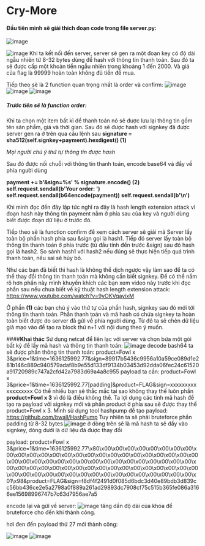 # Cry-More

#### Đầu tiên mình sẽ giải thích đoạn code trong file server.py:

![image](https://user-images.githubusercontent.com/66832698/140521984-28a3fd47-992a-441d-b9e6-4df7f6e98dbd.png)
 
![image](https://user-images.githubusercontent.com/66832698/140522125-a2a13bd4-90f2-45cf-ae99-35d2bcf25694.png)
Khi ta kết nối đến server, server sẽ gen ra một đoạn key có độ dài ngẫu nhiên từ 8-32 bytes dùng để hash với thông tin thanh toán. Sau đó ta sẽ được cấp một khoản tiền ngẫu nhiên trong khoảng 1 đến 2000. Và giá của flag là 99999 hoàn toàn không đủ tiền để mua.

Tiếp theo sẽ là 2 function quan trọng nhất là order và confirm:
![image](https://user-images.githubusercontent.com/66832698/140522677-044aadc0-3850-4d62-bc3e-5ce584bdee52.png)
![image](https://user-images.githubusercontent.com/66832698/140522720-6d74fd28-7798-4931-a92d-17419397b9a5.png)
![image](https://user-images.githubusercontent.com/66832698/140522881-08933a0e-9f30-4581-a640-7cb4c03a1795.png)

##### Trước tiên sẽ là function order:
Khi ta chọn một item bất kì để thanh toán nó sẽ được lưu lại thông tin gồm tên sản phẩm, giá và thời gian.
Sau đó sẽ được hash với signkey đã được server gen ra ở trên qua câu lệnh sau
**signature = sha512(self.signkey+payment).hexdigest()  (1)**

*Mọi người chú ý thứ tự thông tin được hash*

Sau đó được nối chuỗi với thông tin thanh toán, encode base64 và đẩy về phía người dùng

**payment += b'&sign=%s' % signature.encode() (2)**
**self.request.sendall(b'Your order: ')**
**self.request.sendall(b64encode(payment))**
**self.request.sendall(b'\n')**

Khi mình đọc đến đây lập tức nghĩ ra đây là hash length extension attack vì đoạn hash này thông tin payment nằm ở phía sau của key và người dùng biết được đoạn dữ liệu ở trước đó.

Tiếp theo sẽ là function confirm để xem cách server sẽ giải mã
Server lấy toàn bộ phần hash phía sau &sign gọi là hash1. Tiếp đó server lấy toàn bộ thông tin thanh toán ở phía trước (từ đầu tính đến trước &sign) sau đó hash gọi là hash2. So sánh hash1 với hash2 nếu đúng sẽ thực hiện tiếp quá trình thanh toán, nếu sai sẽ hủy bỏ.

Như các bạn đã biết thì hash là không thể dịch ngược vậy làm sao để ta có thể thay đổi thông tin thanh toán mà không cần biết signkey. Để có thể nắm rõ hơn phần này mình khuyến khích các bạn xem video này trước khi đọc phần sau nếu chưa biết về kỹ thuật hash length extension attack: https://www.youtube.com/watch?v=9yOKVqayixM

Ở phần **(1)** các bạn chú ý vào thứ tự của phần hash, signkey sau đó mới tới thông tin thanh toán. Phần thanh toán và mã hash có chứa signkey ta hoàn toàn biết được do server đã gửi về phía người dùng. Từ đó ta sẽ chèn dữ liệu giả mạo vào để tạo ra block thứ n+1 với nội dung theo ý muốn.

####**Khai thác**
Sử dụng netcat để liên lạc với server và chọn bừa một gói bất kỳ để lấy mã hash và thông tin thanh toán:
![image](https://user-images.githubusercontent.com/66832698/140536601-11fdc315-e88e-4db1-aae1-999fc50917d5.png)
decode bash64 ta sẽ được phần thông tin thanh toán:
product=Fowl x 3&price=1&time=1636125992.77&sign=89917b5436c9956a10a59ce089d1e281b146c889c940579adaf8b9e55d133df9134b03453d92dda06fec24c61520a91720989c747a2cfd42a7983d69a4a8c955
payload ta cần:
product=Fowl x 3&price=1&time=1636125992.77[padding]&product=FLAG&sign=xxxxxxxxxxxxxxxxxx
Có thể nhiều bạn sẽ thắc mắc tại sao không thay thế luôn phần **product=Fowl x 3** vì đó là điều không thể. Ta lợi dụng các tính mã hash để tạo ra payload với signkey mới và phần product ở phía sau sẽ được thay thế product=Fowl x 3.
Mình sử dụng tool hashpump để tạo payload: https://github.com/bwall/HashPump
Tuy nhiên ta sẽ phải bruteforce phần padding từ 8-32 bytes
![image](https://user-images.githubusercontent.com/66832698/140536456-a0cd9de1-501c-41a3-b4c7-3095a8ae673d.png)
ở dòng trên sẽ là mã hash ta sẽ đẩy vào signkey, dòng dưới là dữ liệu đã được thay đổi

payload: product=Fowl x 3&price=1&time=1636125992.77\x80\x00\x00\x00\x00\x00\x00\x00\x00\x00\x00\x00\x00\x00\x00\x00\x00\x00\x00\x00\x00\x00\x00\x00\x00\x00\x00\x00\x00\x00\x00\x00\x00\x00\x00\x00\x00\x00\x00\x00\x00\x00\x00\x00\x00\x00\x00\x00\x00\x00\x00\x00\x00\x00\x00\x00\x00\x00\x00\x00\x00\x00\x00\x00\x00\x00\x00\x00\x00\x00\x00\x00\x00\x00\x00\x01\x98&product=FLAG&sign=f8df4f2491d0f085d6bdc3d40e89bdb3d839cc56bb436ce2e5a2798a0f889a261ad29893dc7908cf75c515b365fe086a3166ee15698996747b7c63d7956ae7a5

encode lại và gửi về server:
![image](https://user-images.githubusercontent.com/66832698/140532546-32dc6029-64cb-40ab-8ebb-3201b44d772b.png)
tăng dần độ dài của khóa để bruteforce cho đến khi thành công.

hơi đen đến payload thứ 27 mới thành công:

![image](https://user-images.githubusercontent.com/66832698/140538151-0db2f290-8d70-4bd2-ad6b-49078f3a24a2.png)
![image](https://user-images.githubusercontent.com/66832698/140538091-717a4cc2-031f-4776-8503-8230b9e5380a.png)

